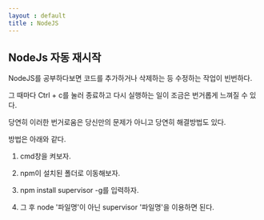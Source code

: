 ```yaml
---
layout : default
title : NodeJS
---
```


## NodeJs 자동 재시작

NodeJS를 공부하다보면 코드를 추가하거나 삭제하는 등 수정하는 작업이 빈번하다.

그 때마다 Ctrl + c를 눌러 종료하고 다시 실행하는 일이 조금은 번거롭게 느껴질 수 있다.

당연히 이러한 번거로움은 당신만의 문제가 아니고 당연히 해결방법도 있다.

방법은 아래와 같다.

1. cmd창을 켜보자.

2. npm이 설치된 폴더로 이동해보자.

3. npm install supervisor -g를 입력하자.

4. 그 후 node '파일명'이 아닌 supervisor '파일명'을 이용하면 된다.